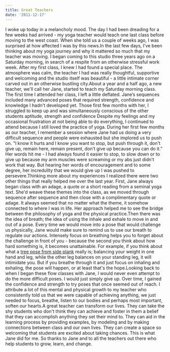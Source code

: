```yaml
---
title: Great Teachers
date: '2011-12-17'
---
```


I woke up today in a melancholy mood. The day I had been dreading for a few weeks had arrived - my yoga teacher would teach one last class before moving to the west coast. When she told us a couple of weeks ago, I was surprised at how affected I was by this news.In the last few days, I’ve been thinking about my yoga journey and why it mattered so much that my teacher was moving. I began coming to this studio three years ago on a Saturday morning, in search of a respite from an otherwise stressful work week. After my first class, I knew I had found a special place. The atmosphere was calm, the teacher I had was really thoughtful, supportive and welcoming and the studio itself was beautiful - a little intimate corner carved out in an otherwise bustling city.About a year and a half ago, a new teacher, we'll call her Jane, started to teach my Saturday morning class. The first time I attended her class, I left a little deflated. Jane’s sequences included many advanced poses that required strength, confidence and knowledge I hadn't developed yet. Those first few months with her, I struggled to keep up and was simultaneously conscious of the other students aptitude, strength and confidence Despite my feelings and my occasional frustration at not being able to do everything, I continued to attend because I still loved the practice of yoga. During her first few months as our teacher, I remember a session where Jane had us doing a very difficult sequence and people were exhausted but she implored us to push on. "I know it hurts and I know you want to stop, but push through it, don't give up, remain here, remain present, don’t give up because you can do it.” Her words hit me - I had always found it easier to stop, to slow down or to give up because my arm muscles were screaming or my abs just didn't work that way. But hearing her words of encouragement and to some degree, her incredulity that we would give up I was pushed to persevere.Thinking more about my experiences I realized there were two other things that really helped me over the last year. First, Jane always began class with an adage, a quote or a short reading from a seminal yoga text. She'd weave these themes into the class, as we moved through sequence after sequence and then close with a complimentary quote or adage. It always seemed that no matter what the theme, it somehow connected to where I was in life. Her approach helped me to see the bridge between the philosophy of yoga and the physical practice.Then there was the idea of breath; the idea of using the inhale and exhale to move in and out of a pose. Every time we would move into a pose that would challenge us physically, Jane would make sure to remind us to use our breath to regulate our actions. Intensely focus on breathing helps you to forget about the challenge in front of you - because the second you think about how hard something is, it becomes unattainable. For example, if you think about what a [tree pose from side plank](http://www.google.com/url?sa=t&rct=j&q=&esrc=s&source=web&cd=2&ved=0CCoQtwIwAQ&url=http%3A%2F%2Fwww.ehow.co.uk%2Fvideo_2365977_the-side-plank-tree-yoga.html&ei=BAcPT-XWBOP20gHR2Lm0Aw&usg=AFQjCNE3R5WGxXal4sldjuV5Sg2pvYe9BA) really is; balancing your weight in one hand and leg, while the other leg balances on your standing leg, it will intimidate you. But if you breathe through it and just focus on inhaling and exhaling, the pose will happen, or at least that's the hope.Looking back to when I began these flow classes with Jane, I would never even attempt to do the more difficult poses. I would just simply give up. Over time, I gained the confidence and strength to try poses that once seemed out of reach. I attribute a lot of this mental and physical growth to my teacher who consistently told us that we were capable of achieving anything, we just needed to focus, breathe, listen to our bodies and perhaps most important, soften our hearts.A great teacher can transform our lives. They can take the shy students who don't think they can achieve and foster in them a belief that they can accomplish anything they set their mind to. They can aid in the learning process by providing examples, by modeling and by making connections between class and our own lives. They can create a space so welcoming that students are excited about taking chances. This is what Jane did for me. So thanks to Jane and to all the teachers out there who help students to grow, learn, and change.
